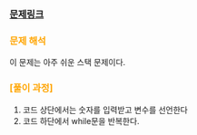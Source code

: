     
### [문제링크](https://www.acmicpc.net/problem/10773)

### <span style="color:orange"> 문제 해석 </span>
이 문제는 아주 쉬운 스택 문제이다.

### 

### <span style="color:orange"> [풀이 과정] </span>
1. 코드 상단에서는 숫자를 입력받고 변수를 선언한다
2. 코드 하단에서 while문을 반복한다.